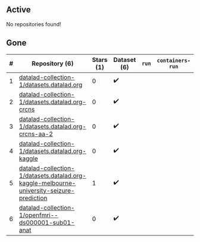 ## Active
No repositories found!

## Gone
| # | Repository (6) | Stars (1) | Dataset (6) | `run` | `containers-run` | Last Modified |
| --- | --- | --- | --- | --- | --- | --- |
| 1 | [datalad-collection-1/datasets.datalad.org](https://github.com/datalad-collection-1/datasets.datalad.org) | 0 | :heavy_check_mark: |  |  | — |
| 2 | [datalad-collection-1/datasets.datalad.org-crcns](https://github.com/datalad-collection-1/datasets.datalad.org-crcns) | 0 | :heavy_check_mark: |  |  | — |
| 3 | [datalad-collection-1/datasets.datalad.org-crcns-aa-2](https://github.com/datalad-collection-1/datasets.datalad.org-crcns-aa-2) | 0 | :heavy_check_mark: |  |  | — |
| 4 | [datalad-collection-1/datasets.datalad.org-kaggle](https://github.com/datalad-collection-1/datasets.datalad.org-kaggle) | 0 | :heavy_check_mark: |  |  | — |
| 5 | [datalad-collection-1/datasets.datalad.org-kaggle-melbourne-university-seizure-prediction](https://github.com/datalad-collection-1/datasets.datalad.org-kaggle-melbourne-university-seizure-prediction) | 1 | :heavy_check_mark: |  |  | — |
| 6 | [datalad-collection-1/openfmri--ds000001-sub01-anat](https://github.com/datalad-collection-1/openfmri--ds000001-sub01-anat) | 0 | :heavy_check_mark: |  |  | — |
